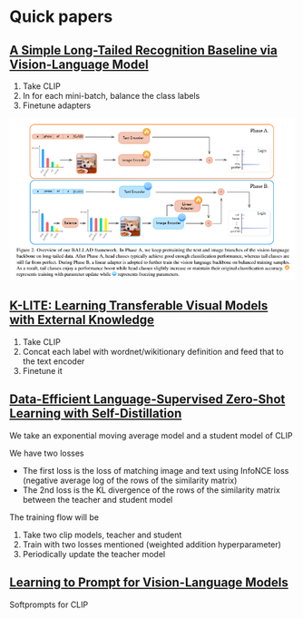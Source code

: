 # Quick papers

## [A Simple Long-Tailed Recognition Baseline via Vision-Language Model](https://arxiv.org/pdf/2111.14745.pdf)

1. Take CLIP
2. In for each mini-batch, balance the class labels
3. Finetune adapters

![BALLAD](./BALLAD.png)

## [K-LITE: Learning Transferable Visual Models with External Knowledge](https://arxiv.org/pdf/2204.09222.pdf)

1. Take CLIP
2. Concat each label with wordnet/wikitionary definition and feed that to the text encoder
3. Finetune it

## [Data-Efficient Language-Supervised Zero-Shot Learning with Self-Distillation](https://arxiv.org/pdf/2104.08945.pdf)

We take an exponential moving average model and a student model of CLIP

We have two losses

- The first loss is the loss of matching image and text using InfoNCE loss (negative average log of the rows of the similarity matrix)
- The 2nd loss is the KL divergence of the rows of the similarity matrix between the teacher and student model

The training flow will be

1. Take two clip models, teacher and student
2. Train with two losses mentioned (weighted addition hyperparameter)
3. Periodically update the teacher model

## [Learning to Prompt for Vision-Language Models](https://arxiv.org/pdf/2109.01134.pdf)

Softprompts for CLIP
